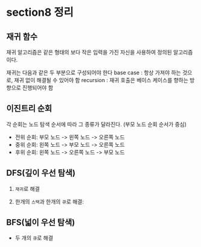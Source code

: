 # section8 정리

## 재귀 함수

재귀 알고리즘은 같은 형태의 보다 작은 입력을 가진 자신을 사용하여 정의된 알고리즘이다.

재귀는 다음과 같은 두 부분으로 구성되어야 한다
base case : 항상 가져야 하는 것으로, 재귀 없이 해결될 수 있어야 함
recursion : 재귀 호출은 베이스 케이스를 향하는 방향으로 진행되어야 함

## 이진트리 순회

각 순회는 노드 탐색 순서에 따라 그 종류가 달라진다. (부모 노드 순회 순서가 중심)

- 전위 순회: 부모 노드 -> 왼쪽 노드 -> 오른쪽 노드
- 중위 순회: 왼쪽 노드 -> 부모 노드 -> 오른쪽 노드
- 후위 순회: 왼쪽 노드 -> 오른쪽 노드 -> 부모 노드

## DFS(깊이 우선 탐색)

1) `재귀`로 해결

2) 한개의 `스택`과 한개의 `큐`로 해결:

## BFS(넓이 우선 탐색)

- 두 개의 `큐`로 해결
